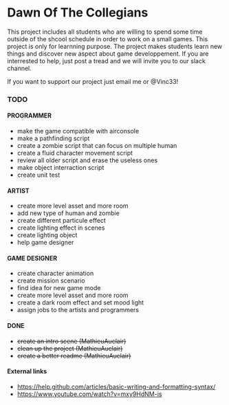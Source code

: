# Dawn Of The Collegians

This project includes all students who are willing to spend some time outside of the shcool schedule in order to work on a small games. This project is only for learnning purpose. The project makes students learn new things and discover new aspect about game developpement. If you are interrested to help, just post a tread and we will invite you to our slack channel.

If you want to support our project just email me or @Vinc33!


### TODO

#### PROGRAMMER
* make the game compatible with airconsole
* make a pathfinding script
* create a zombie script that can focus on multiple human
* create a fluid character movement script
* review all older script and erase the useless ones
* make object interraction script
* create unit test

#### ARTIST
* create more level asset and more room
* add new type of human and zombie
* create different particule effect
* create lighting effect in scenes
* create lighting object
* help game designer

#### GAME DESIGNER
* create character animation
* create mission scenario
* find idea for new game mode
* create more level asset and more room
* create a dark room effect and set mood light
* assign jobs to the artists and programmers

#### DONE
* ~~create an intro scene (MathieuAuclair)~~
* ~~clean up the project (MathieuAuclair)~~
* ~~create a better readme (MathieuAuclair)~~



#### External links
* https://help.github.com/articles/basic-writing-and-formatting-syntax/
* https://www.youtube.com/watch?v=mxy9HdNM-is


